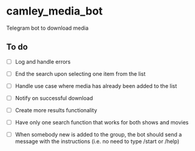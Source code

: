 # camley_media_bot
Telegram bot to download media

## To do

- [ ] Log and handle errors
- [ ] End the search upon selecting one item from the list
- [ ] Handle use case where media has already been added to the list
- [ ] Notify on successful download
- [ ] Create more results functionality
- [ ] Have only one search function that works for both shows and movies
- [ ] When somebody new is added to the group, the bot should send a message with the instructions (i.e. no need to type /start or /help)






